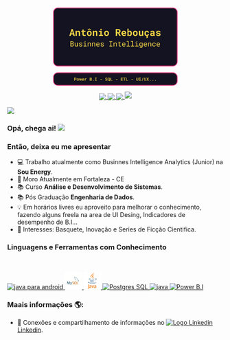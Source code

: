 <p align="center">
  <a href="#">
    <img align="center" width="290" src="card.svg" />
  </a>
</p>
<p align="center">
  <a href="#">
    <img align="center" width="290" src="card_bar.svg" />
  </a>
</p>

<p align="center">
  <a href="https://github.com/anuraghazra/github-readme-stats">
    <img
      align="center"
      height="140"
      src="https://github-readme-stats.vercel.app/api/top-langs/?username=antonioreboucas&theme=radical&layout=compact&custom_title=Linguagens%20Mais%20Utilizadas"
    />
  </a>
  
  <a href="https://github.com/anuraghazra/github-readme-stats">
    <img
      align="center"
      height="140"
      src="https://github-readme-stats.vercel.app/api?username=antonioreboucas&show_icons=true&theme=radical&layout=compact&custom_title=Status%20do%20Github"
    />
  </a>
  
  <a href="https://github.com/anuraghazra/github-readme-stats">
    <img  
      height="140"
      align="center"
      src="https://github-readme-stats.vercel.app/api?username=antonioreboucas&show_icons=true&theme=radica&include_all_commits=true&count_private=true"
    />
    <img  height="180em" src="https://github-readme-stats.vercel.app/api/top-langs/?username=antonioreboucas&layout=compact&langs_count=16&theme=synthwave"/>
  </a>
  
</p>

<p align="left">
  <a href="https://github.com/anuraghazra/github-readme-stats">
    <img
      align="center"
      height="120"
      src="https://github-readme-stats.vercel.app/api/pin/?username=antonioreboucas&repo=powerbi-rh&theme=radical&custom_title=Status%20do%20Github"
    />
  </a>
</p>

### Opá, chega ai! <img src="https://raw.githubusercontent.com/iampavangandhi/iampavangandhi/master/gifs/Hi.gif" width="30px"></h2>

### Então, deixa eu me apresentar

- 💻 Trabalho atualmente como Businnes Intelligence Analytics (Junior) na **Sou Energy**.
- 📍  Moro Atualmente em Fortaleza - CE
- 📚 Curso **Análise e Desenvolvimento de Sistemas**.
- 📚 Pós Graduação **Engenharia de Dados**.
- 💡 Em horários livres eu aproveito para melhorar o conhecimento, fazendo alguns freela na area de UI Desing, Indicadores de desempenho de B.I...
- 💙 Interesses: Basquete, Inovação e Series de Ficção Cientifica.

### Linguagens e Ferramentas com Conhecimento

<br/>

<p align="left">
  <a href="https://www.java.com/pt-BR/" target="_blank" title="Android Studio">
    <img
      src="https://1.bp.blogspot.com/-bik6AotfT0M/X4R87hMVaqI/AAAAAAAAPws/JmmIww-SNscuR1MeW4_4wlrRT1SGXbNyQCLcBGAsYHQ/s0/AndroidStudio_logo.png"
      alt="java para android"
      width="50"
      height="40"
    />
  </a>
  
  <a href="https://www.mysql.com" target="_blank" title="MySql">
    <img
      src="https://raw.githubusercontent.com/github/explore/80688e429a7d4ef2fca1e82350fe8e3517d3494d/topics/mysql/mysql.png"
      alt="MySQL"
      width="40"
      height="40"
    />
  </a>

  <a href="https://www.java.com/pt-BR/" target="_blank" title="Java">
    <img
      src="https://raw.githubusercontent.com/github/explore/80688e429a7d4ef2fca1e82350fe8e3517d3494d/topics/java/java.png"
      alt="java"
      width="40"
      height="40"
    />
  </a>
 
  <a href="https://www.mysql.com" target="_blank" title="Postgres Sql">
    <img
      src="https://upload.wikimedia.org/wikipedia/commons/thumb/2/29/Postgresql_elephant.svg/1200px-Postgresql_elephant.svg.png"
      alt="Postgres SQL"
      width="40"
      height="40"
    />
  </a>
  <a href="https://www.java.com/pt-BR/" target="_blank" title="Pentaho">
    <img
      src="https://encrypted-tbn0.gstatic.com/images?q=tbn:ANd9GcTTFOUXrUCxW-1l9vsybJO2TSz_b00lbnWgeSPW-b3xFCvb7JklWUqLbHPccwL2qZRJJ-4&usqp=CAU"
      alt="java"
      width="40"
      height="40"
    />
  </a>
    <a href="https://www.java.com/pt-BR/" target="_blank" title="Power B.I">
    <img
      src="https://upload.wikimedia.org/wikipedia/commons/thumb/c/cf/New_Power_BI_Logo.svg/630px-New_Power_BI_Logo.svg.png"
      alt="Power B.I"
      width="120"
      height="40"
    />
  </a>
</p>

### Maais informações 🌎:

- 💼 Conexões e compartilhamento de informações no <a href="https://www.linkedin.com/in/antonio-reboucass" target="_blank" title="Linkdin: Antônio Rebouças"> <img
      src="https://cdn-icons-png.flaticon.com/512/174/174857.png"
      alt="Logo Linkedin"
      width="12"
      height="12"
    /> Linkedin</a>.
